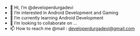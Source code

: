 - 👋 Hi, I’m @developerdurgadevi
- 👀 I’m interested in Android Development and Gaming
- 🌱 I’m currently learning Android Development
- 💞️ I’m looking to collaborate on ...
- 📫 How to reach me @mail : developerdurgadevi@gmail.com

<!---
developerdurgadevi/developerdurgadevi is a ✨ special ✨ repository because its `README.md` (this file) appears on your GitHub profile.
You can click the Preview link to take a look at your changes.
--->
